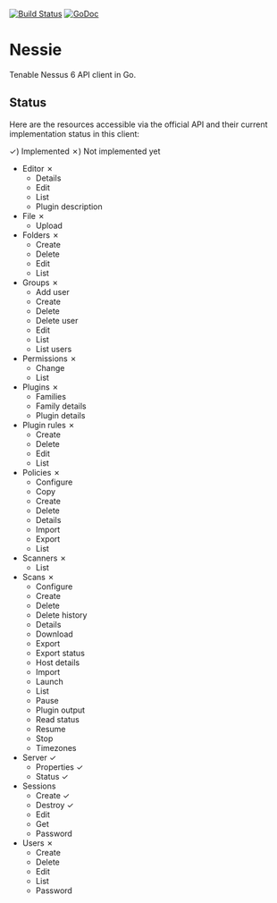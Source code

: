[![Build Status](https://travis-ci.org/attwad/nessie.svg?branch=master)](https://travis-ci.org/attwad/nessie)
[![GoDoc](https://godoc.org/github.com/attwad/nessie?status.png)](https://godoc.org/github.com/attwad/nessie)

Nessie
======

Tenable Nessus 6 API client in Go.


Status
------

Here are the resources accessible via the official API and their current implementation status in this client:

✓) Implemented 
✗) Not implemented yet

- Editor ✗
  - Details
  - Edit
  - List
  - Plugin description
- File ✗
  - Upload
- Folders ✗
  - Create
  - Delete
  - Edit
  - List
- Groups ✗
  - Add user
  - Create
  - Delete
  - Delete user
  - Edit
  - List
  - List users
- Permissions ✗
  - Change
  - List
- Plugins ✗
  - Families
  - Family details
  - Plugin details
- Plugin rules ✗
  - Create
  - Delete
  - Edit
  - List
- Policies ✗
  - Configure
  - Copy
  - Create
  - Delete
  - Details
  - Import
  - Export
  - List
- Scanners ✗
  - List
- Scans ✗
  - Configure
  - Create
  - Delete
  - Delete history
  - Details
  - Download
  - Export
  - Export status
  - Host details
  - Import
  - Launch
  - List
  - Pause
  - Plugin output
  - Read status
  - Resume
  - Stop
  - Timezones
- Server ✓
  - Properties ✓
  - Status ✓ 
- Sessions
  - Create ✓
  - Destroy ✓
  - Edit
  - Get
  - Password
- Users ✗
  - Create
  - Delete
  - Edit
  - List
  - Password
